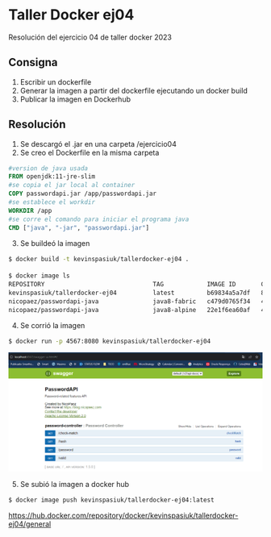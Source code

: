 # Taller Docker ej04

Resolución del ejercicio 04 de taller docker 2023

## Consigna

1. Escribir un dockerfile
2. Generar la imagen a partir del dockerfile ejecutando un docker build
3. Publicar la imagen en Dockerhub


## Resolución

1. Se descargó el .jar en una carpeta /ejercicio04
2. Se creo el Dockerfile en la misma carpeta 

```Dockerfile
#version de java usada
FROM openjdk:11-jre-slim
#se copia el jar local al container
COPY passwordapi.jar /app/passwordapi.jar
#se establece el workdir
WORKDIR /app
#se corre el comando para iniciar el programa java
CMD ["java", "-jar", "passwordapi.jar"]
```
3. Se buildeó la imagen

```bash
$ docker build -t kevinspasiuk/tallerdocker-ej04 .

$ docker image ls
REPOSITORY                              TAG            IMAGE ID       CREATED         SIZE
kevinspasiuk/tallerdocker-ej04          latest         b69834a5a7df   8 seconds ago   249MB
nicopaez/passwordapi-java               java8-fabric   c479d0765f34   4 years ago     130MB
nicopaez/passwordapi-java               java8-alpine   22e1f6ea60af   4 years ago     108MB
```

4. Se corrió la imagen

```bash
$ docker run -p 4567:8080 kevinspasiuk/tallerdocker-ej04
```
![image info](./img/ejercicio04.PNG)

5.  Se subió la imagen a docker hub 

```bash
$ docker image push kevinspasiuk/tallerdocker-ej04:latest
```

https://hub.docker.com/repository/docker/kevinspasiuk/tallerdocker-ej04/general
